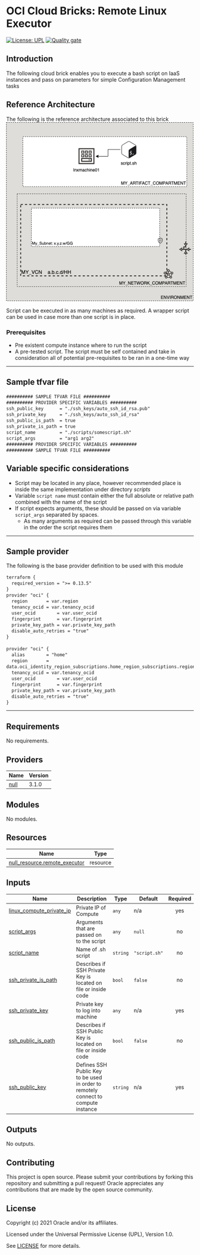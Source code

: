 # OCI Cloud Bricks: Remote Linux Executor

[![License: UPL](https://img.shields.io/badge/license-UPL-green)](https://img.shields.io/badge/license-UPL-green) [![Quality gate](https://sonarcloud.io/api/project_badges/quality_gate?project=oracle-devrel_terraform-oci-cloudbricks-remote-linux-executor)](https://sonarcloud.io/dashboard?id=oracle-devrel_terraform-oci-cloudbricks-remote-linux-executor)

## Introduction
The following cloud brick enables you to execute a bash script on IaaS instances and pass on parameters for simple Configuration Management tasks

## Reference Architecture
The following is the reference architecture associated to this brick
![Reference Architecture](./images/Bricks_Architectures-Remote_Linux_Executor.png)

Script can be executed in as many machines as required. A wrapper script can be used in case more than one script is in place. 

### Prerequisites
- Pre existent compute instance where to run the script
- A pre-tested script. The script must be self contained and take in consideration all of potential pre-requisites to be ran in a one-time way

---
## Sample tfvar file
```shell
########## SAMPLE TFVAR FILE ##########
########## PROVIDER SPECIFIC VARIABLES ##########
ssh_public_key      = "./ssh_keys/auto_ssh_id_rsa.pub"
ssh_private_key     = "./ssh_keys/auto_ssh_id_rsa"
ssh_public_is_path  = true
ssh_private_is_path = true
script_name         = "./scripts/somescript.sh"
script_args         = "arg1 arg2"
########## PROVIDER SPECIFIC VARIABLES ##########
########## SAMPLE TFVAR FILE ##########
```
## Variable specific considerations
- Script may be located in any place, however recommended place is inside the same implementation under directory *scripts*
- Variable `script name` must contain either the full absolute or relative path combined with the name of the script
- If script expects arguments, these should be passed on via variable `script_args` separated by spaces. 
  - As many arguments as required can be passed through this variable in the order the script requires them

---
## Sample provider
The following is the base provider definition to be used with this module

```shell
terraform {
  required_version = ">= 0.13.5"
}
provider "oci" {
  region       = var.region
  tenancy_ocid = var.tenancy_ocid
  user_ocid        = var.user_ocid
  fingerprint      = var.fingerprint
  private_key_path = var.private_key_path
  disable_auto_retries = "true"
}

provider "oci" {
  alias        = "home"
  region       = data.oci_identity_region_subscriptions.home_region_subscriptions.region_subscriptions[0].region_name
  tenancy_ocid = var.tenancy_ocid  
  user_ocid        = var.user_ocid
  fingerprint      = var.fingerprint
  private_key_path = var.private_key_path
  disable_auto_retries = "true"
}
```
---

## Requirements

No requirements.

## Providers

| Name | Version |
|------|---------|
| <a name="provider_null"></a> [null](#provider\_null) | 3.1.0 |

## Modules

No modules.

## Resources

| Name | Type |
|------|------|
| [null_resource.remote_executor](https://registry.terraform.io/providers/hashicorp/null/latest/docs/resources/resource) | resource |

## Inputs

| Name | Description | Type | Default | Required |
|------|-------------|------|---------|:--------:|
| <a name="input_linux_compute_private_ip"></a> [linux\_compute\_private\_ip](#input\_linux\_compute\_private\_ip) | Private IP of Compute | `any` | n/a | yes |
| <a name="input_script_args"></a> [script\_args](#input\_script\_args) | Arguments that are passed on to the script | `any` | `null` | no |
| <a name="input_script_name"></a> [script\_name](#input\_script\_name) | Name of .sh script | `string` | `"script.sh"` | no |
| <a name="input_ssh_private_is_path"></a> [ssh\_private\_is\_path](#input\_ssh\_private\_is\_path) | Describes if SSH Private Key is located on file or inside code | `bool` | `false` | no |
| <a name="input_ssh_private_key"></a> [ssh\_private\_key](#input\_ssh\_private\_key) | Private key to log into machine | `any` | n/a | yes |
| <a name="input_ssh_public_is_path"></a> [ssh\_public\_is\_path](#input\_ssh\_public\_is\_path) | Describes if SSH Public Key is located on file or inside code | `bool` | `false` | no |
| <a name="input_ssh_public_key"></a> [ssh\_public\_key](#input\_ssh\_public\_key) | Defines SSH Public Key to be used in order to remotely connect to compute instance | `string` | n/a | yes |

## Outputs

No outputs.

## Contributing
This project is open source.  Please submit your contributions by forking this repository and submitting a pull request!  Oracle appreciates any contributions that are made by the open source community.

## License
Copyright (c) 2021 Oracle and/or its affiliates.

Licensed under the Universal Permissive License (UPL), Version 1.0.

See [LICENSE](LICENSE) for more details.
